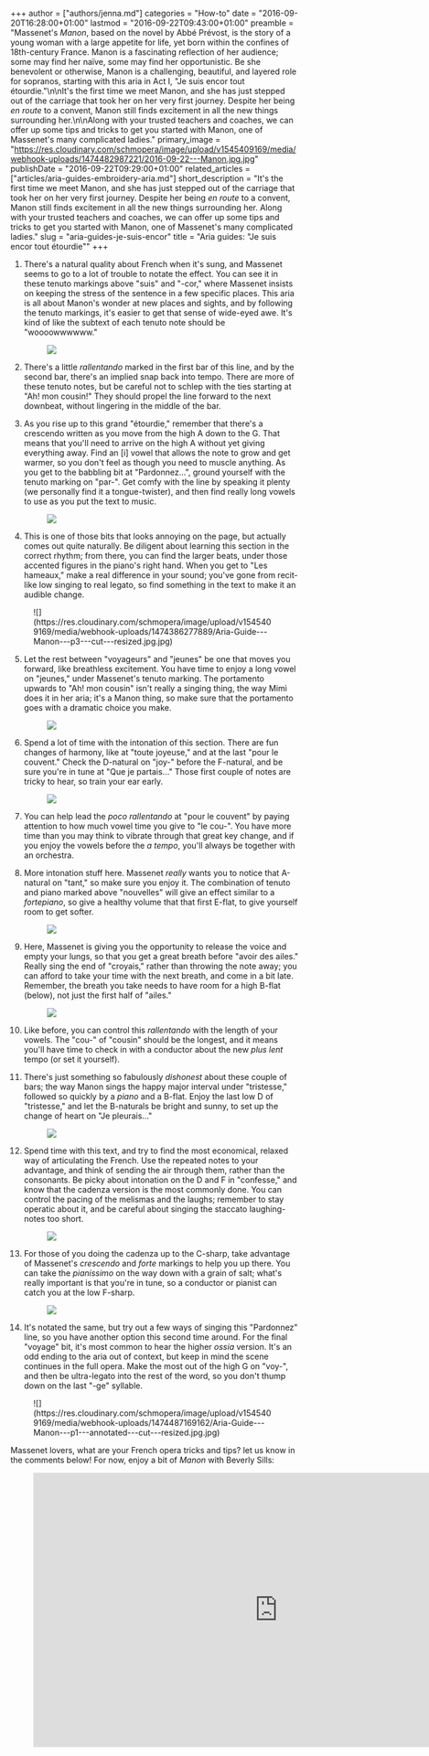 +++
author = ["authors/jenna.md"]
categories = "How-to"
date = "2016-09-20T16:28:00+01:00"
lastmod = "2016-09-22T09:43:00+01:00"
preamble = "Massenet's *Manon*, based on the novel by Abbé Prévost, is the story of a young woman with a large appetite for life, yet born within the confines of 18th-century France. Manon is a fascinating reflection of her audience; some may find her naïve, some may find her opportunistic. Be she benevolent or otherwise, Manon is a challenging, beautiful, and layered role for sopranos, starting with this aria in Act I, \"Je suis encor tout étourdie.\"\n\nIt's the first time we meet Manon, and she has just stepped out of the carriage that took her on her very first journey. Despite her being *en route* to a convent, Manon still finds excitement in all the new things surrounding her.\n\nAlong with your trusted teachers and coaches, we can offer up some tips and tricks to get you started with Manon, one of Massenet's many complicated ladies."
primary_image = "https://res.cloudinary.com/schmopera/image/upload/v1545409169/media/webhook-uploads/1474482987221/2016-09-22---Manon.jpg.jpg"
publishDate = "2016-09-22T09:29:00+01:00"
related_articles = ["articles/aria-guides-embroidery-aria.md"]
short_description = "It&#039;s the first time we meet Manon, and she has just stepped out of the carriage that took her on her very first journey. Despite her being *en route* to a convent, Manon still finds excitement in all the new things surrounding her. Along with your trusted teachers and coaches, we can offer up some tips and tricks to get you started with Manon, one of Massenet&#039;s many complicated ladies."
slug = "aria-guides-je-suis-encor"
title = "Aria guides: &quot;Je suis encor tout étourdie&quot;"
+++

1. There's a natural quality about French when it's sung, and Massenet seems to go to a lot of trouble to notate the effect. You can see it in these tenuto markings above "suis" and "-cor," where Massenet insists on keeping the stress of the sentence in a few specific places. This aria is all about Manon's wonder at new places and sights, and by following the tenuto markings, it's easier to get that sense of wide-eyed awe. It's kind of like the subtext of each tenuto note should be "woooowwwwww."<figure data-type="image">![](https://res.cloudinary.com/schmopera/image/upload/v1545409169/media/webhook-uploads/1474385308106/Aria-Guide---Manon---p1---cut---resized.jpg.jpg)
</figure>

2. There's a little *rallentando* marked in the first bar of this line, and by the second bar, there's an implied snap back into tempo. There are more of these tenuto notes, but be careful not to schlep with the ties starting at "Ah! mon cousin!" They should propel the line forward to the next downbeat, without lingering in the middle of the bar.

3. As you rise up to this grand "étourdie," remember that there's a crescendo written as you move from the high A down to the G. That means that you'll need to arrive on the high A without yet giving everything away. Find an [i] vowel that allows the note to grow and get warmer, so you don't feel as though you need to muscle anything. As you get to the babbling bit at "Pardonnez...", ground yourself with the tenuto marking on "par-". Get comfy with the line by speaking it plenty (we personally find it a tongue-twister), and then find really long vowels to use as you put the text to music.<figure data-type="image">![](https://res.cloudinary.com/schmopera/image/upload/v1545409169/media/webhook-uploads/1474385317531/Aria-Guide---Manon---p2---cut---resized.jpg.jpg)
</figure>

4. This is one of those bits that looks annoying on the page, but actually comes out quite naturally. Be diligent about learning this section in the correct rhythm; from there, you can find the larger beats, under those accented figures in the piano's right hand. When you get to "Les hameaux," make a real difference in your sound; you've gone from recit-like low singing to real legato, so find something in the text to make it an audible change.
<figure data-type="image">![](https://res.cloudinary.com/schmopera/image/upload/v1545409169/media/webhook-uploads/1474386277889/Aria-Guide---Manon---p3---cut---resized.jpg.jpg)
</figure>

5. Let the rest between "voyageurs" and "jeunes" be one that moves you forward, like breathless excitement. You have time to enjoy a long vowel on "jeunes," under Massenet's tenuto marking. The portamento upwards to "Ah! mon cousin" isn't really a singing thing, the way Mimì does it in her aria; it's a Manon thing, so make sure that the portamento goes with a dramatic choice you make.<figure data-type="image">![](https://res.cloudinary.com/schmopera/image/upload/v1545409169/media/webhook-uploads/1474483624020/Aria-Guide---Manon---p2b---cut---resized.jpg.jpg)
</figure>

6. Spend a lot of time with the intonation of this section. There are fun changes of harmony, like at "toute joyeuse," and at the last "pour le couvent." Check the D-natural on "joy-" before the F-natural, and be sure you're in tune at "Que je partais..." Those first couple of notes are tricky to hear, so train your ear early.<figure data-type="image">![](https://res.cloudinary.com/schmopera/image/upload/v1545409169/media/webhook-uploads/1474386287419/Aria-Guide---Manon---p4---cut---resized.jpg.jpg)
</figure>

7. You can help lead the *poco rallentando* at "pour le couvent" by paying attention to how much vowel time you give to "le cou-". You have more time than you may think to vibrate through that great key change, and if you enjoy the vowels before the *a tempo*, you'll always be together with an orchestra.

8. More intonation stuff here. Massenet *really* wants you to notice that A-natural on "tant," so make sure you enjoy it. The combination of tenuto and piano marked above "nouvelles" will give an effect similar to a *fortepiano*, so give a healthy volume that that first E-flat, to give yourself room to get softer.<figure data-type="image">![](https://res.cloudinary.com/schmopera/image/upload/v1545409169/media/webhook-uploads/1474386297448/Aria-Guide---Manon---p5---cut---resized.jpg.jpg)
</figure>

9. Here, Massenet is giving you the opportunity to release the voice and empty your lungs, so that you get a great breath before "avoir des ailes." Really sing the end of "croyais," rather than throwing the note away; you can afford to take your time with the next breath, and come in a bit late. Remember, the breath you take needs to have room for a high B-flat (below), not just the first half of "ailes."<figure data-type="image">![](https://res.cloudinary.com/schmopera/image/upload/v1545409169/media/webhook-uploads/1474484930178/Aria-Guide---Manon---p6a---cut---resized.jpg.jpg)
</figure>

10. Like before, you can control this *rallentando* with the length of your vowels. The "cou-" of "cousin" should be the longest, and it means you'll have time to check in with a conductor about the new *plus lent* tempo (or set it yourself).

11. There's just something so fabulously *dishonest* about these couple of bars; the way Manon sings the happy major interval under "tristesse," followed so quickly by a *piano* and a B-flat. Enjoy the last low D of "tristesse," and let the B-naturals be bright and sunny, to set up the change of heart on "Je pleurais..."<figure data-type="image">![](https://res.cloudinary.com/schmopera/image/upload/v1545409169/media/webhook-uploads/1474484957843/Aria-Guide---Manon---p6b---cut---resized.jpg.jpg)
</figure>

12. Spend time with this text, and try to find the most economical, relaxed way of articulating the French. Use the repeated notes to your advantage, and think of sending the air through them, rather than the consonants. Be picky about intonation on the D and F in "confesse," and know that the cadenza version is the most commonly done. You can control the pacing of the melismas and the laughs; remember to stay operatic about it, and be careful about singing the staccato laughing-notes too short.<figure data-type="image">![](https://res.cloudinary.com/schmopera/image/upload/v1545409169/media/webhook-uploads/1474386322874/Aria-Guide---Manon---p7---cut---resized.jpg.jpg)
</figure>

13. For those of you doing the cadenza up to the C-sharp, take advantage of Massenet's *crescendo* and *forte* markings to help you up there. You can take the *pianissimo* on the way down with a grain of salt; what's really important is that you're in tune, so a conductor or pianist can catch you at the low F-sharp.<figure data-type="image">![](https://res.cloudinary.com/schmopera/image/upload/v1545409169/media/webhook-uploads/1474486613794/Aria-Guide---Manon---p8b---cut---resized.jpg.jpg)
</figure>

14. It's notated the same, but try out a few ways of singing this "Pardonnez" line, so you have another option this second time around. For the final "voyage" bit, it's most common to hear the higher *ossia* version. It's an odd ending to the aria out of context, but keep in mind the scene continues in the full opera. Make the most out of the high G on "voy-", and then be ultra-legato into the rest of the word, so you don't thump down on the last "-ge" syllable.

<figure data-type="image">![](https://res.cloudinary.com/schmopera/image/upload/v1545409169/media/webhook-uploads/1474487169162/Aria-Guide---Manon---p1---annotated---cut---resized.jpg.jpg)
</figure>

Massenet lovers, what are your French opera tricks and tips? let us know in the comments below! For now, enjoy a bit of *Manon* with Beverly Sills:

<figure data-type="video">
<iframe width="854" height="480" src="https://www.youtube.com/embed/YWQMTLvLqn0?start=40" frameborder="0" allowfullscreen></iframe>
</figure>


